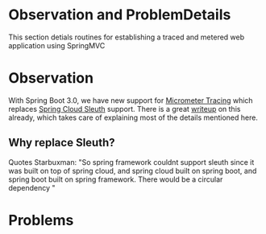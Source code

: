 # Observation and ProblemDetails

This section detials routines for establishing a traced and metered web application using SpringMVC

# Observation

With Spring Boot 3.0, we have new support for [Micrometer Tracing](https://micrometer.io/docs/tracing) which replaces 
 [Spring Cloud Sleuth](https://spring.io/projects/spring-cloud-sleuth) support. There is a great [writeup](https://spring.io/blog/2022/10/12/observability-with-spring-boot-3) on this
already, which takes care of explaining most of the details mentioned here.

## Why replace Sleuth?

Quotes Starbuxman: "So spring framework couldnt support sleuth since it was built on top of spring cloud, and spring cloud built on spring boot, and spring boot built on spring framework. There would be a circular dependency " 
# Problems